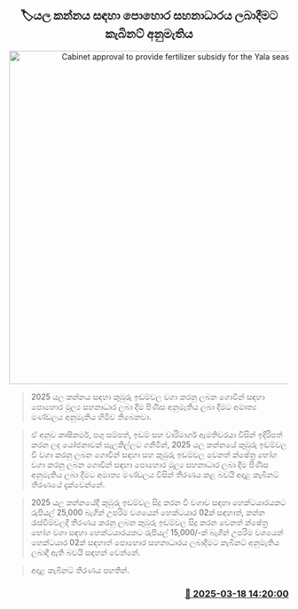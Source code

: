 <p align='center'><b><h2 align='center' title='Cabinet approval to provide fertilizer subsidy for the Yala season'>🏷යල කන්නය සඳහා පොහොර සහනාධාරය ලබාදීමට කැබිනට් අනුමැතිය</h2></b></p>
<p align='center'><img src='https://helakuru.sgp1.cdn.digitaloceanspaces.com/esana/images/lib/pohora-archived.jpg' width='600' alt='Cabinet approval to provide fertilizer subsidy for the Yala season'></p>

> 2025 යල කන්නය සඳහා කුඹුරු ඉඩම්වල වගා කරනු ලබන ගොවීන් සඳහා පොහොර මූල්‍ය සහනාධාර ලබා දීම පිණිස අනුමැතිය ලබා දීමට අමාත්‍ය මණ්ඩලය අනුමැතිය හිමිව තිබෙනවා.

> ඒ අනුව කෘෂිකර්ම, පශු සම්පත්, ඉඩම් සහ වාරිමාර්ග ඇමතිවරයා විසින් ඉදිරිපත් කරන ලද යෝජනාවක් සැලකිල්ලට ගනිමින්, 2025 යල කන්නයේ කුඹුරු ඉඩම්වල වී වගා කරනු ලබන ගොවීන් සඳහා සහ කුඹුරු ඉඩම්වල වෙනත් ක්ෂේත්‍ර භෝග වගා කරනු ලබන ගොවීන් සඳහා පොහොර මූල්‍ය සහනාධාර ලබා දීම පිණිස අනුමැතිය ලබා දීමට අමාත්‍ය මණ්ඩලය විසින් තීරණය කළ බවයි අදාළ කැබිනට් තීරණයේ දැක්වෙන්නේ.

> 2025 යල කන්නයේදී කුඹුරු ඉඩම්වල සිදු කරන වී වගාව සඳහා හෙක්ටයාරයකට රුපියල් 25,000 බැගින් උපරිම වශයෙන් හෙක්ටයාර 02ක් සඳහාත්, කන්න රැස්වීම්වලදී තීරණය කරනු ලබන කුඹුරු ඉඩම්වල සිදු කරන වෙනත් ක්ෂේත්‍ර භෝග වගා සඳහා හෙක්ටයාරයකට රුපියල් 15,000/-ක් බැගින් උපරිම වශයෙන් හෙක්ටයාර 02ක් සඳහාත් පොහොර සහනාධාරය ලබාදීමට කැබිනට් අනුමැතිය ලබාදී ඇති බවයි සඳහන් වෙන්නේ.

> අදාළ කැබිනට් තීරණය පහතින්. 



<h3 align='right'><a href='https://www.helakuru.lk/esana/p/108420/'>📅 2025-03-18 14:20:00</a></h3>
